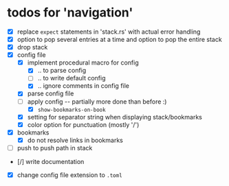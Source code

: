 # todos for 'navigation'

- [x] replace `expect` statements in 'stack.rs' with actual error handling
- [x] option to pop several entries at a time and option to pop the entire stack
- [x] drop stack
- [x] config file
  - [x] implement procedural macro for config
    - [x] .. to parse config
    - [ ] .. to write default config
    - [x] .. ignore comments in config file
  - [x] parse config file
  - [ ] apply config -- partially more done than before :)
    - [x] `show-bookmarks-on-book`
  - [x] setting for separator string when displaying stack/bookmarks
  - [x] color option for punctuation (mostly '/')
- [x] bookmarks
  - [x] do not resolve links in bookmarks
- [ ] push <number> to push path in stack
- [/] write documentation
- [x] change config file extension to `.toml`
